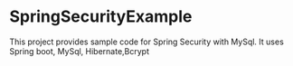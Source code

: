 # SpringSecurityExample
This project provides sample code for Spring Security with MySql. It uses Spring boot, MySql, Hibernate,Bcrypt
